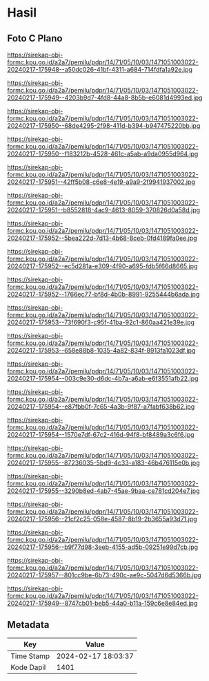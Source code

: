 # Hasil

## Foto C Plano

https://sirekap-obj-formc.kpu.go.id/a2a7/pemilu/pdpr/14/71/05/10/03/1471051003022-20240217-175948--a50dc026-41bf-4311-a684-714fdfa1a92e.jpg

https://sirekap-obj-formc.kpu.go.id/a2a7/pemilu/pdpr/14/71/05/10/03/1471051003022-20240217-175949--4203b9d7-4fd8-44a8-8b5b-e6081d4993ed.jpg

https://sirekap-obj-formc.kpu.go.id/a2a7/pemilu/pdpr/14/71/05/10/03/1471051003022-20240217-175950--68de4295-2f98-411d-b394-b947475220bb.jpg

https://sirekap-obj-formc.kpu.go.id/a2a7/pemilu/pdpr/14/71/05/10/03/1471051003022-20240217-175950--f183212b-4528-461c-a5ab-a9da0955d964.jpg

https://sirekap-obj-formc.kpu.go.id/a2a7/pemilu/pdpr/14/71/05/10/03/1471051003022-20240217-175951--42ff5b08-c6e8-4e19-a9a9-2f9941937002.jpg

https://sirekap-obj-formc.kpu.go.id/a2a7/pemilu/pdpr/14/71/05/10/03/1471051003022-20240217-175951--b8552818-4ac9-4613-8059-370826d0a58d.jpg

https://sirekap-obj-formc.kpu.go.id/a2a7/pemilu/pdpr/14/71/05/10/03/1471051003022-20240217-175952--5bea222d-7d13-4b68-8ceb-0fd4189fa0ee.jpg

https://sirekap-obj-formc.kpu.go.id/a2a7/pemilu/pdpr/14/71/05/10/03/1471051003022-20240217-175952--ec5d281a-e309-4f90-a695-fdb5f66d8665.jpg

https://sirekap-obj-formc.kpu.go.id/a2a7/pemilu/pdpr/14/71/05/10/03/1471051003022-20240217-175952--1766ec77-bf8d-4b0b-8991-9255444b6ada.jpg

https://sirekap-obj-formc.kpu.go.id/a2a7/pemilu/pdpr/14/71/05/10/03/1471051003022-20240217-175953--73f690f3-c95f-41ba-92c1-860aa421e39e.jpg

https://sirekap-obj-formc.kpu.go.id/a2a7/pemilu/pdpr/14/71/05/10/03/1471051003022-20240217-175953--658e88b8-1035-4a82-834f-8913fa1023df.jpg

https://sirekap-obj-formc.kpu.go.id/a2a7/pemilu/pdpr/14/71/05/10/03/1471051003022-20240217-175954--003c9e30-d6dc-4b7a-a6ab-e6f3551afb22.jpg

https://sirekap-obj-formc.kpu.go.id/a2a7/pemilu/pdpr/14/71/05/10/03/1471051003022-20240217-175954--e87fbb0f-7c65-4a3b-9f87-a7fabf638b62.jpg

https://sirekap-obj-formc.kpu.go.id/a2a7/pemilu/pdpr/14/71/05/10/03/1471051003022-20240217-175954--1570e7df-67c2-416d-94f8-bf8489a3c6f6.jpg

https://sirekap-obj-formc.kpu.go.id/a2a7/pemilu/pdpr/14/71/05/10/03/1471051003022-20240217-175955--87236035-5bd9-4c33-a183-46b476115e0b.jpg

https://sirekap-obj-formc.kpu.go.id/a2a7/pemilu/pdpr/14/71/05/10/03/1471051003022-20240217-175955--3290b8ed-4ab7-45ae-9baa-ce781cd204e7.jpg

https://sirekap-obj-formc.kpu.go.id/a2a7/pemilu/pdpr/14/71/05/10/03/1471051003022-20240217-175956--21cf2c25-058e-4587-8b19-2b3655a93d71.jpg

https://sirekap-obj-formc.kpu.go.id/a2a7/pemilu/pdpr/14/71/05/10/03/1471051003022-20240217-175956--b9f77d98-3eeb-4155-ad5b-09251e99d7cb.jpg

https://sirekap-obj-formc.kpu.go.id/a2a7/pemilu/pdpr/14/71/05/10/03/1471051003022-20240217-175957--801cc9be-6b73-490c-ae9c-5047d6d5366b.jpg

https://sirekap-obj-formc.kpu.go.id/a2a7/pemilu/pdpr/14/71/05/10/03/1471051003022-20240217-175949--8747cb01-beb5-44a0-b11a-159c6e8e84ed.jpg


## Metadata

| Key        | Value               |
| ---------- | ------------------- |
| Time Stamp | 2024-02-17 18:03:37 |
| Kode Dapil | 1401                |



